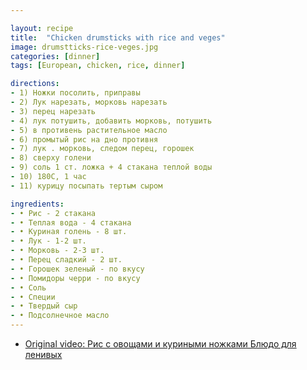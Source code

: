 ```yaml
---

layout: recipe
title:  "Chicken drumsticks with rice and veges"
image: drumstticks-rice-veges.jpg
categories: [dinner]
tags: [European, chicken, rice, dinner]

directions:
- 1) Ножки посолить, приправы
- 2) Лук нарезать, морковь нарезать
- 3) перец нарезать
- 4) лук потушить, добавить морковь, потушить
- 5) в противень растительное масло
- 6) промытый рис на дно противня
- 7) лук . морковь, следом перец, горошек
- 8) сверху голени
- 9) соль 1 ст. ложка + 4 стакана теплой воды
- 10) 180С, 1 час
- 11) курицу посыпать тертым сыром

ingredients:
- • Рис - 2 стакана
- • Теплая вода - 4 стакана
- • Куриная голень - 8 шт.
- • Лук - 1-2 шт.
- • Морковь - 2-3 шт.
- • Перец сладкий - 2 шт.
- • Горошек зеленый - по вкусу
- • Помидоры черри - по вкусу
- • Соль
- • Специи
- • Твердый сыр
- • Подсолнечное масло
---
```


- [Original video: Рис с овощами и куриными ножками Блюдо для ленивых](https://www.youtube.com/watch?v=PaFkmFKd1W0)

